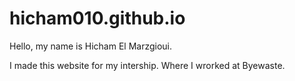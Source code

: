 # hicham010.github.io

Hello, my name is Hicham El Marzgioui.

I made this website for my intership. Where I wrorked at Byewaste.
